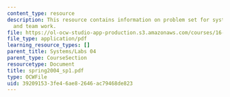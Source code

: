 ```yaml
---
content_type: resource
description: This resource contains information on problem set for system requirements
  and team work.
file: https://ol-ocw-studio-app-production.s3.amazonaws.com/courses/16-01-unified-engineering-i-ii-iii-iv-fall-2005-spring-2006/392091533fe46ae82646ac79468de823_spring2004_sp1.pdf
file_type: application/pdf
learning_resource_types: []
parent_title: Systems/Labs 04
parent_type: CourseSection
resourcetype: Document
title: spring2004_sp1.pdf
type: OCWFile
uid: 39209153-3fe4-6ae8-2646-ac79468de823
---
```

